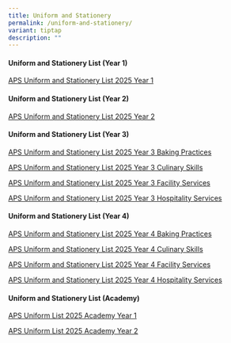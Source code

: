 ```yaml
---
title: Uniform and Stationery
permalink: /uniform-and-stationery/
variant: tiptap
description: ""
---
```

<h4><strong>Uniform and Stationery List (Year 1)</strong></h4>
<p><a href="/files/Uniform and Stationery/APS_Uniform__Stationery_and_Book_List_2025_Year_1.pdf" rel="noopener nofollow" target="_blank">APS Uniform and Stationery List 2025 Year 1</a>
</p>
<p></p>
<h4><strong>Uniform and Stationery List (Year 2)</strong></h4>
<p><a href="/files/Uniform and Stationery/APS_Uniform__Stationery_and_Book_List_2025_Year_2.pdf" rel="noopener nofollow" target="_blank">APS Uniform and Stationery List 2025 Year 2</a>
</p>
<p></p>
<h4><strong>Uniform and Stationery List (Year 3)</strong></h4>
<p><a href="/files/Uniform and Stationery/APS_Uniform__Stationery_and_Book_List_2025_Year_3_Baking_Practices.pdf" rel="noopener nofollow" target="_blank">APS Uniform and Stationery List 2025 Year 3 Baking Practices</a>
</p>
<p><a href="/files/Uniform and Stationery/APS_Uniform__Stationery_and_Book_List_2025_Year_3_Culinary_Skills.pdf" rel="noopener nofollow" target="_blank">APS Uniform and Stationery List 2025 Year 3 Culinary Skills</a>
</p>
<p><a href="/files/Uniform and Stationery/APS_Uniform__Stationery_and_Book_List_2025_Year_3_Facility_Services.pdf" rel="noopener nofollow" target="_blank">APS Uniform and Stationery List 2025 Year 3 Facility Services</a>
</p>
<p><a href="/files/Uniform and Stationery/APS_Uniform__Stationery_and_Book_List_2025_Year_3_Hospitality_Services.pdf" rel="noopener nofollow" target="_blank">APS Uniform and Stationery List 2025 Year 3 Hospitality Services</a>
</p>
<p></p>
<h4><strong>Uniform and Stationery List (Year 4)</strong></h4>
<p><a href="/files/Uniform and Stationery/APS_Uniform__Stationery_and_Book_List_2025_Year_4_Baking_Practices.pdf" rel="noopener nofollow" target="_blank">APS Uniform and Stationery List 2025 Year 4 Baking Practices</a>
</p>
<p><a href="/files/Uniform and Stationery/APS_Uniform__Stationery_and_Book_List_2025_Year_4_Culinary_Skills.pdf" rel="noopener nofollow" target="_blank">APS Uniform and Stationery List 2025 Year 4 Culinary Skills</a>
</p>
<p><a href="/files/Uniform and Stationery/APS_Uniform__Stationery_and_Book_List_2025_Year_4_Facility_Services.pdf" rel="noopener nofollow" target="_blank">APS Uniform and Stationery List 2025 Year 4 Facility Services</a>
</p>
<p><a href="/files/Uniform and Stationery/APS_Uniform__Stationery_and_Book_List_2025_Year_4_Hospitality_Services.pdf" rel="noopener nofollow" target="_blank">APS Uniform and Stationery List 2025 Year 4 Hospitality Services</a>
</p>
<p></p>
<h4><strong>Uniform and Stationery List (Academy)</strong></h4>
<p><a href="/files/Uniform and Stationery/APS_Uniform_List_2025_Academy_Year_1.pdf" rel="noopener nofollow" target="_blank">APS Uniform List 2025 Academy Year 1</a>
</p>
<p><a href="/files/Uniform and Stationery/APS_Uniform_List_2025_Academy_Year_2.pdf" rel="noopener nofollow" target="_blank">APS Uniform List 2025 Academy Year 2</a>
</p>